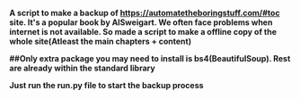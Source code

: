 **A script to make a backup of https://automatetheboringstuff.com/#toc site. It's a popular book by AlSweigart. 
We often face problems when internet is not available. So made a script to make a offline copy of the whole site(Atleast the main chapters + content)**

**##Only extra package you may need to install is bs4(BeautifulSoup). Rest are already within the standard library**

**Just run the run.py file to start the backup process**
